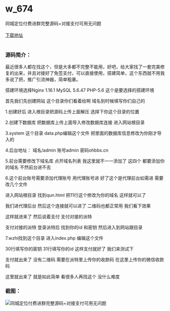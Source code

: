 # w_674
同城定位付费进群完整源码+对接支付可用无问题
<br/></br>
[下载地址](https://www.uuid2.com/674.html "下载地址")
<br/></br>
<h3>源码简介：</h3>
<p>最近很多人都在找这个，但是大多都不完整不能用，好吧，给大家找了一套完美修复的出来，并且对接好了免签支付，可以直接使用，搭建简单，这个东西就不用我多说了把，推广引流神器，简单粗暴。<p>
<p>搭建环境选择Nginx 1.16.1  MySQL 5.6.47  PHP-5.6 这个是要选择的搭建环境<p>
<p>首先我们先创建网站  这个目录你们看着给啊 域名到时候填写你们自己的<p>
<p>1.创建好后 进入根目录把源码上传上面解压  选择下你这个目录的位置<p>
<p>2.创建下数据库  把数据库上传上面导入修改数据库连接 进入网站根目录<p>
<p>3.system 这个目录  data.php编辑这个文件  把里面的数据库信息修改为你刚才导入的<p>
<p>4.后台地址： 域名/admin   账号admin  密码ohbbs.cn<p>
<p>5.前台需要修改下域名库  点开域名列表  我这里就不一一添加了  这四个 都要添加你的域名 不然前台进不去<p>
<p>6.这个前台账号需要添加代理账号 用代理账号进  好了这个是代理前台如需进 需要改几个文件<p>
<p>进入网站根目录 找到qun.html  把11行这个修改为你的域名  这样就可以了<p>
<p>我们进代理后台  然后这个连接就可以进了 二维码也都正常用 我们看下效果<p>
<p>这样就进来了  然后说着支付  支付对接的派特<p>
<p>支付对接的派特  登录派特后  找到你的id  和密钥  然后进入到网站跟目录<p>
<p>7.wzhi找到这个目录 进入index.php 编辑这个文件<p>
<p>30行填写你的密钥  31行填写你的id  这样支付就好了  我们来测试下<p>
<p>支付就出来了  没有二维码  需要在派特里上传你的收款码  在这里上传你的微信收款码<p>
<p>这里就出来了  就是如此简单  看很多人再找这个 没什么难度<p>
<h3>截图：</h3>
<img src="https://www.uuid2.com/wp-content/uploads/img/202105/0c060d5263.jpg" alt="同城定位付费进群完整源码+对接支付可用无问题">
